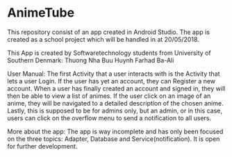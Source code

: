 # AnimeTube

This repository consist of an app created in Android Studio. 
The app is created as a school project which will be handled in at 20/05/2018.

This App is created by Softwaretechnology students from University of Southern Denmark:
Thuong Nha Buu Huynh
Farhad Ba-Ali

User Manual:
The first Activity that a user interacts with is the Activity that lets a user Login. If the user has yet an account, they can Register a new account. When a user has finally created an account and signed in, they will then be able to view a list of animes. If the user click on an image of an anime, they will be navigated to a detailed description of the chosen anime. 
Lastly, this is supposed to be for admins only, but an admin, or in this case, users can click on the overflow menu to send a notification to all users.

More about the app:
The app is way incomplete and has only been focused on the three topics: Adapter, Database and Service(notification).
It is open for further development.
